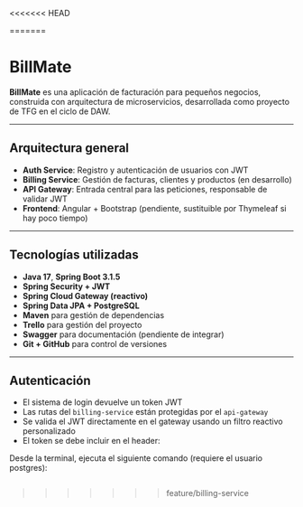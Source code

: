 <<<<<<< HEAD

=======
#  BillMate

**BillMate** es una aplicación de facturación para pequeños negocios, construida con arquitectura de microservicios, desarrollada como proyecto de TFG en el ciclo de DAW.

---

##  Arquitectura general

- **Auth Service**: Registro y autenticación de usuarios con JWT
- **Billing Service**: Gestión de facturas, clientes y productos (en desarrollo)
- **API Gateway**: Entrada central para las peticiones, responsable de validar JWT
- **Frontend**: Angular + Bootstrap (pendiente, sustituible por Thymeleaf si hay poco tiempo)

---

##  Tecnologías utilizadas

- **Java 17**, **Spring Boot 3.1.5**
- **Spring Security + JWT**
- **Spring Cloud Gateway (reactivo)**
- **Spring Data JPA + PostgreSQL**
- **Maven** para gestión de dependencias
- **Trello** para gestión del proyecto
- **Swagger** para documentación (pendiente de integrar)
- **Git + GitHub** para control de versiones

---

##  Autenticación

- El sistema de login devuelve un token JWT
- Las rutas del `billing-service` están protegidas por el `api-gateway`
- Se valida el JWT directamente en el gateway usando un filtro reactivo personalizado
- El token se debe incluir en el header:


Desde la terminal, ejecuta el siguiente comando (requiere el usuario postgres):
``` psql -U postgres -f scripts/init-db.sql
```
>>>>>>> feature/billing-service
